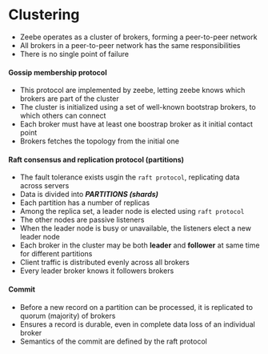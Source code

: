 # Clustering

- Zeebe operates as a cluster of brokers, forming a peer-to-peer network
- All brokers in a peer-to-peer network has the same responsibilities
- There is no single point of failure

#### Gossip membership protocol

- This protocol are implemented by zeebe, letting zeebe knows which brokers are part of the cluster
- The cluster is initialized using a set of well-known bootstrap brokers, to which others can connect
- Each broker must have at least one boostrap broker as it initial contact point
- Brokers fetches the topology from the initial one

#### Raft consensus and replication protocol (partitions)

- The fault tolerance exists usgin the ``raft protocol``, replicating data across servers
- Data is divided into ***PARTITIONS (shards)***
- Each partition has a number of replicas
- Among the replica set, a leader node is elected using ``raft protocol``
- The other nodes are passive listeners
- When the leader node is busy or unavailable, the listeners elect a new leader node
- Each broker in the cluster may be both **leader** and **follower** at same time for different partitions
- Client traffic is distributed evenly across all brokers
- Every leader broker knows it followers brokers

#### Commit

- Before a new record on a partition can be processed, it is replicated to quorum (majority) of brokers
- Ensures a record is durable, even in complete data loss of an individual broker
- Semantics of the commit are defined by the raft protocol